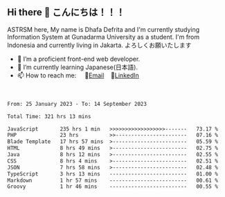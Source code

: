 ## Hi there 👋 こんにちは！！！
ASTRSM here, My name is Dhafa Defrita and I'm currently studying Information System at Gunadarma University as a student. I'm from Indonesia and currently living in Jakarta. よろしくお願いたします

- 🔭 I’m a proficient front-end web developer.
- 🌱 I’m currently learning Japanese(日本語).
- 📫 How to reach me: &nbsp;&nbsp;&nbsp;&nbsp;📧[Email](dhafadefrita@gmail.com)&nbsp;&nbsp;&nbsp;&nbsp;💼[LinkedIn](https://www.linkedin.com/in/dhafa-defrita-rama-yudistira-9357a9229/)
<br>
<!-- <p align="left">
<a href="https://github.com/ASTRSM">
  <img height="180em" src="https://github-readme-stats-eight-theta.vercel.app/api?username=ASTRSM&show_icons=true&theme=dracula&include_all_commits=true&count_private=true"/>
  <img height="180em" src="https://github-readme-stats-eight-theta.vercel.app/api/top-langs/?username=ASTRSM&layout=compact&langs_count=8&theme=dracula"/>
</a>
</p> -->

<!--START_SECTION:waka-->

```txt
From: 25 January 2023 - To: 14 September 2023

Total Time: 321 hrs 13 mins

JavaScript       235 hrs 1 min   >>>>>>>>>>>>>>>>>>-------   73.17 %
PHP              23 hrs          >>-----------------------   07.16 %
Blade Template   17 hrs 57 mins  >------------------------   05.59 %
HTML             8 hrs 49 mins   >------------------------   02.75 %
Java             8 hrs 12 mins   >------------------------   02.55 %
CSS              8 hrs 4 mins    >------------------------   02.51 %
JSON             7 hrs 58 mins   >------------------------   02.48 %
TypeScript       3 hrs 13 mins   -------------------------   01.00 %
Markdown         1 hr 57 mins    -------------------------   00.61 %
Groovy           1 hr 46 mins    -------------------------   00.55 %
```

<!--END_SECTION:waka-->
